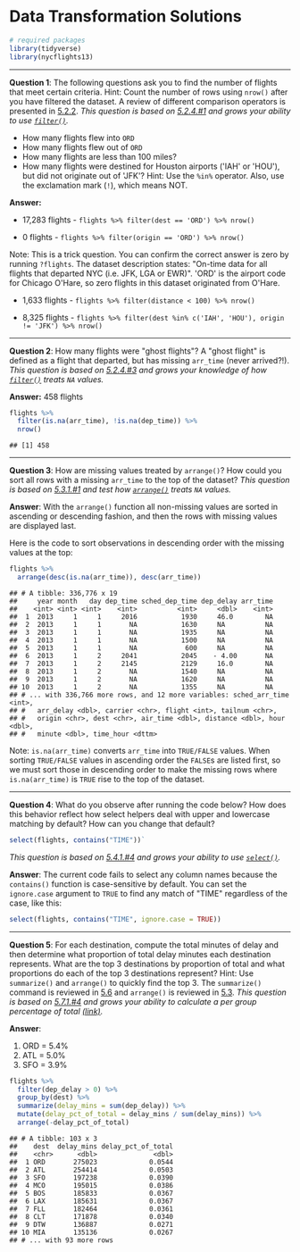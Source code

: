 Data Transformation Solutions
================

``` r
# required packages
library(tidyverse)
library(nycflights13)
```

------------------------------------------------------------------------

**Question 1**: The following questions ask you to find the number of flights that meet certain criteria. Hint: Count the number of rows using `nrow()` after you have filtered the dataset. A review of different comparison operators is presented in [5.2.2](http://r4ds.had.co.nz/transform.html#logical-operators).
*This question is based on [5.2.4.\#1](http://r4ds.had.co.nz/transform.html#exercises-7) and grows your ability to use [`filter()`](http://r4ds.had.co.nz/transform.html#filter-rows-with-filter).*

-   How many flights flew into `ORD`
-   How many flights flew out of `ORD`
-   How many flights are less than 100 miles?
-   How many flights were destined for Houston airports ('IAH' or 'HOU'), but did not originate out of 'JFK'? Hint: Use the `%in%` operator. Also, use the exclamation mark (`!`), which means NOT.

**Answer:**

-   17,283 flights - `flights %>% filter(dest == 'ORD') %>% nrow()`

-   0 flights - `flights %>% filter(origin == 'ORD') %>% nrow()`

Note: This is a trick question. You can confirm the correct answer is zero by running `?flights`. The dataset description states: "On-time data for all flights that departed NYC (i.e. JFK, LGA or EWR)". 'ORD' is the airport code for Chicago O'Hare, so zero flights in this dataset originated from O'Hare.

-   1,633 flights - `flights %>% filter(distance < 100) %>% nrow()`

-   8,325 flights - `flights %>% filter(dest %in% c('IAH', 'HOU'), origin != 'JFK') %>% nrow()`

------------------------------------------------------------------------

**Question 2**: How many flights were "ghost flights"? A "ghost flight" is defined as a flight that departed, but has missing `arr_time` (never arrived?!).
*This question is based on [5.2.4.\#3](http://r4ds.had.co.nz/transform.html#exercises-7) and grows your knowledge of how [`filter()`](http://r4ds.had.co.nz/transform.html#filter-rows-with-filter) treats `NA` values.*

**Answer:**
458 flights

``` r
flights %>% 
  filter(is.na(arr_time), !is.na(dep_time)) %>% 
  nrow()
```

    ## [1] 458

------------------------------------------------------------------------

**Question 3**: How are missing values treated by `arrange()`? How could you sort all rows with a missing `arr_time` to the top of the dataset?
*This question is based on [5.3.1.\#1](http://r4ds.had.co.nz/transform.html#exercises-8) and test how [`arrange()`](http://r4ds.had.co.nz/transform.html#arrange-rows-with-arrange) treats `NA` values.*

**Answer**: With the `arrange()` function all non-missing values are sorted in ascending or descending fashion, and then the rows with missing values are displayed last.

Here is the code to sort observations in descending order with the missing values at the top:

``` r
flights %>% 
  arrange(desc(is.na(arr_time)), desc(arr_time))
```

    ## # A tibble: 336,776 x 19
    ##     year month   day dep_time sched_dep_time dep_delay arr_time
    ##    <int> <int> <int>    <int>          <int>     <dbl>    <int>
    ##  1  2013     1     1     2016           1930     46.0        NA
    ##  2  2013     1     1       NA           1630     NA          NA
    ##  3  2013     1     1       NA           1935     NA          NA
    ##  4  2013     1     1       NA           1500     NA          NA
    ##  5  2013     1     1       NA            600     NA          NA
    ##  6  2013     1     2     2041           2045    - 4.00       NA
    ##  7  2013     1     2     2145           2129     16.0        NA
    ##  8  2013     1     2       NA           1540     NA          NA
    ##  9  2013     1     2       NA           1620     NA          NA
    ## 10  2013     1     2       NA           1355     NA          NA
    ## # ... with 336,766 more rows, and 12 more variables: sched_arr_time <int>,
    ## #   arr_delay <dbl>, carrier <chr>, flight <int>, tailnum <chr>,
    ## #   origin <chr>, dest <chr>, air_time <dbl>, distance <dbl>, hour <dbl>,
    ## #   minute <dbl>, time_hour <dttm>

Note: `is.na(arr_time)` converts `arr_time` into `TRUE/FALSE` values. When sorting `TRUE/FALSE` values in ascending order the `FALSE`s are listed first, so we must sort those in descending order to make the missing rows where `is.na(arr_time)` is `TRUE` rise to the top of the dataset.

------------------------------------------------------------------------

**Question 4**: What do you observe after running the code below? How does this behavior reflect how select helpers deal with upper and lowercase matching by default? How can you change that default?

``` r
select(flights, contains("TIME"))`
```

*This question is based on [5.4.1.\#4](http://r4ds.had.co.nz/transform.html#exercises-9) and grows your ability to use [`select()`](http://r4ds.had.co.nz/transform.html#select-columns-with-select).*

**Answer**: The current code fails to select any column names because the `contains()` function is case-sensitive by default. You can set the `ignore.case` argument to `TRUE` to find any match of "TIME" regardless of the case, like this:

``` r
select(flights, contains("TIME", ignore.case = TRUE))
```

------------------------------------------------------------------------

**Question 5**: For each destination, compute the total minutes of delay and then determine what proportion of total delay minutes each destination represents. What are the top 3 destinations by proportion of total and what proportions do each of the top 3 destinations represent? Hint: Use `summarize()` and `arrange()` to quickly find the top 3. The `summarize()` command is reviewed in [5.6](http://r4ds.had.co.nz/transform.html#grouped-summaries-with-summarise) and `arrange()` is reviewed in [5.3](http://r4ds.had.co.nz/transform.html#arrange-rows-with-arrange).
*This question is based on [5.7.1.\#4](http://r4ds.had.co.nz/transform.html#exercises-12) and grows your ability to calculate a per group percentage of total [(link)](http://r4ds.had.co.nz/transform.html#grouped-mutates-and-filters).*

**Answer**:

1.  ORD = 5.4%
2.  ATL = 5.0%
3.  SFO = 3.9%

``` r
flights %>%
  filter(dep_delay > 0) %>%
  group_by(dest) %>%
  summarize(delay_mins = sum(dep_delay)) %>%
  mutate(delay_pct_of_total = delay_mins / sum(delay_mins)) %>%
  arrange(-delay_pct_of_total)
```

    ## # A tibble: 103 x 3
    ##    dest  delay_mins delay_pct_of_total
    ##    <chr>      <dbl>              <dbl>
    ##  1 ORD       275023             0.0544
    ##  2 ATL       254414             0.0503
    ##  3 SFO       197238             0.0390
    ##  4 MCO       195015             0.0386
    ##  5 BOS       185833             0.0367
    ##  6 LAX       185631             0.0367
    ##  7 FLL       182464             0.0361
    ##  8 CLT       171878             0.0340
    ##  9 DTW       136887             0.0271
    ## 10 MIA       135136             0.0267
    ## # ... with 93 more rows
